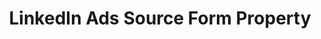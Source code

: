 ---
# -------------------------- #
#     USING THIS TEMPLATE    #
# -------------------------- #

## NEED HELP USING THIS TEMPLATE? SEE:
## https://docs-about-stitch-docs.netlify.com/reference/connect-templates/destination-form-property/
## FOR INSTRUCTIONS & REFERENCE INFO

## PLEASE REMOVE COMMENTS WHEN FINISHED


# -------------------------- #
#        CONTENT TYPE        #
# -------------------------- #

content-type: "api-form"
form-type: "source"
key: "source-form-properties-linkedin-ads-object"


# -------------------------- #
#        OBJECT INFO         #
# -------------------------- #

title: "LinkedIn Ads Source Form Property"
api-type: "platform.linkedin-ads"
display-name: "LinkedIn Ads"

source-type: "saas"
docs-name: "linkedin-ads"

description: ""

# -------------------------- #
#      OBJECT ATTRIBUTES     #
# -------------------------- #

uses-start-date: true

object-attributes:
  - name: "accounts"
    type: "string"
    required: true
    description: "A comma-separated list of accounts to replicate."
    value: "123456789"
---